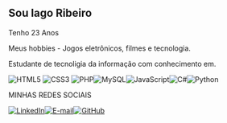 ## Sou Iago Ribeiro
Tenho 23 Anos


Meus hobbies - Jogos eletrônicos, filmes e tecnologia.


Estudante de tecnoligia da informação com conhecimento em.

![HTML5](https://img.shields.io/badge/HTML5-E34F26?style=for-the-badge&logo=html5&logoColor=white)
![CSS3](https://img.shields.io/badge/CSS3-1572B6?style=for-the-badge&logo=css3&logoColor=white)	![PHP](https://img.shields.io/badge/PHP-777BB4?style=for-the-badge&logo=php&logoColor=white)![MySQL](https://img.shields.io/badge/MySQL-00000F?style=for-the-badge&logo=mysql&logoColor=white)![JavaScript](https://img.shields.io/badge/JavaScript-F7DF1E?style=for-the-badge&logo=javascript&logoColor=black)![C#](https://img.shields.io/badge/C%23-239120?style=for-the-badge&logo=c-sharp&logoColor=white)![Python](https://img.shields.io/badge/python-3670A0?style=for-the-badge&logo=python&logoColor=ffdd54)



MINHAS REDES SOCIAIS

[![LinkedIn](https://img.shields.io/badge/LinkedIn-0077B5?style=for-the-badge&logo=linkedin&logoColor=white)](https://www.linkedin.com/in/iago-abdon-359953225/)[![E-mail](https://img.shields.io/badge/-Email-000?style=for-the-badge&logo=microsoft-outlook&logoColor=007BFF)](mailto:iago.0206@hotmail.com)[![GitHub](https://img.shields.io/badge/GitHub-100000?style=for-the-badge&logo=github&logoColor=white)](https://github.com/IagoAbdon)